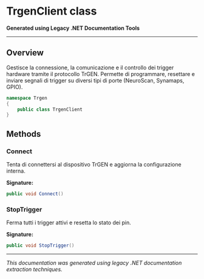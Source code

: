 # TrgenClient class

**Generated using Legacy .NET Documentation Tools**

---

## Overview

Gestisce la connessione, la comunicazione e il controllo dei trigger hardware tramite il protocollo TrGEN. Permette di programmare, resettare e inviare segnali di trigger su diversi tipi di porte (NeuroScan, Synamaps, GPIO). 

```csharp
namespace Trgen
{
    public class TrgenClient
}
```

## Methods

### Connect

Tenta di connettersi al dispositivo TrGEN e aggiorna la configurazione interna. 

**Signature:**
```csharp
public void Connect()
```

### StopTrigger

Ferma tutti i trigger attivi e resetta lo stato dei pin. 

**Signature:**
```csharp
public void StopTrigger()
```

---

*This documentation was generated using legacy .NET documentation extraction techniques.*
